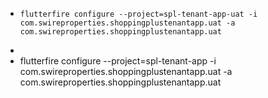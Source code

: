 - ```
  flutterfire configure --project=spl-tenant-app-uat -i com.swireproperties.shoppingplustenantapp.uat -a com.swireproperties.shoppingplustenantapp.uat
  ```
-
- flutterfire configure --project=spl-tenant-app -i com.swireproperties.shoppingplustenantapp.uat -a com.swireproperties.shoppingplustenantapp.uat